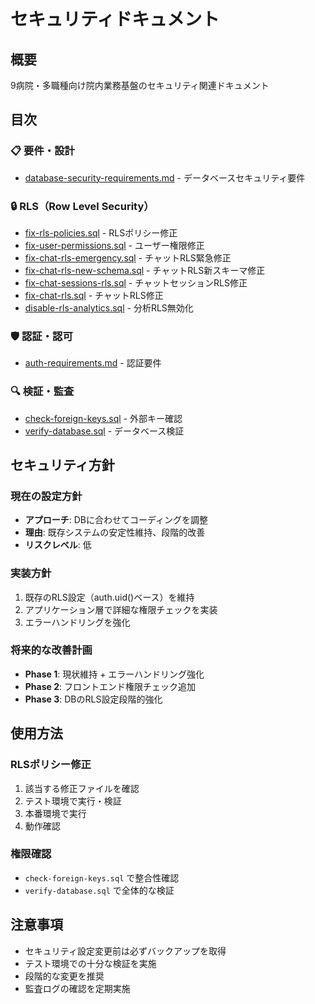 # セキュリティドキュメント

## 概要
9病院・多職種向け院内業務基盤のセキュリティ関連ドキュメント

## 目次

### 📋 要件・設計
- [database-security-requirements.md](../requirements/database-security-requirements.md) - データベースセキュリティ要件

### 🔒 RLS（Row Level Security）
- [fix-rls-policies.sql](../../fix-rls-policies.sql) - RLSポリシー修正
- [fix-user-permissions.sql](../../fix-user-permissions.sql) - ユーザー権限修正
- [fix-chat-rls-emergency.sql](../../fix-chat-rls-emergency.sql) - チャットRLS緊急修正
- [fix-chat-rls-new-schema.sql](../../fix-chat-rls-new-schema.sql) - チャットRLS新スキーマ修正
- [fix-chat-sessions-rls.sql](../../fix-chat-sessions-rls.sql) - チャットセッションRLS修正
- [fix-chat-rls.sql](../../fix-chat-rls.sql) - チャットRLS修正
- [disable-rls-analytics.sql](../../disable-rls-analytics.sql) - 分析RLS無効化

### 🛡️ 認証・認可
- [auth-requirements.md](../requirements/auth-requirements.md) - 認証要件

### 🔍 検証・監査
- [check-foreign-keys.sql](../../check-foreign-keys.sql) - 外部キー確認
- [verify-database.sql](../../verify-database.sql) - データベース検証

## セキュリティ方針

### 現在の設定方針
- **アプローチ**: DBに合わせてコーディングを調整
- **理由**: 既存システムの安定性維持、段階的改善
- **リスクレベル**: 低

### 実装方針
1. 既存のRLS設定（auth.uid()ベース）を維持
2. アプリケーション層で詳細な権限チェックを実装
3. エラーハンドリングを強化

### 将来的な改善計画
- **Phase 1**: 現状維持 + エラーハンドリング強化
- **Phase 2**: フロントエンド権限チェック追加
- **Phase 3**: DBのRLS設定段階的強化

## 使用方法

### RLSポリシー修正
1. 該当する修正ファイルを確認
2. テスト環境で実行・検証
3. 本番環境で実行
4. 動作確認

### 権限確認
- `check-foreign-keys.sql` で整合性確認
- `verify-database.sql` で全体的な検証

## 注意事項
- セキュリティ設定変更前は必ずバックアップを取得
- テスト環境での十分な検証を実施
- 段階的な変更を推奨
- 監査ログの確認を定期実施
